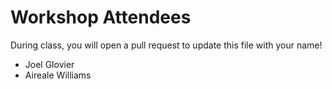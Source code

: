 # Workshop Attendees

During class, you will open a pull request to update this file with your name!

- Joel Glovier
- Aireale Williams


